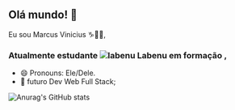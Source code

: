 ## Olá mundo! 👋
Eu sou Marcus Vinicius ♑🏳️‍🌈,
### Atualmente estudante ![labenu](https://yt3.ggpht.com/ytc/AKedOLSH-PUg_wTvKW7xAKL4PsXFV85N9Ys341g0WSVd=s48-c-k-c0x00ffffff-no-rj) **Labenu** em formação ,
- 😄 Pronouns: Ele/Dele.
- 🌱 futuro Dev Web Full Stack;


![Anurag's GitHub stats](https://github-readme-stats.vercel.app/api?username=marcusvrr&theme=radical&show_icons=true)
